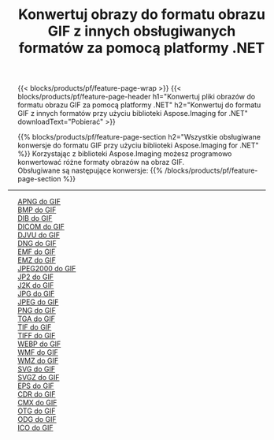 ﻿---
title: Konwertuj obrazy do formatu obrazu GIF z innych obsługiwanych formatów za pomocą platformy .NET 
weight: 3920
url: /pl/net/conversion/to/gif 
lang: pl
langdirlevel: 2
locales: zh-hans,ja,it,ru,de,es,fr,nl,id,lt,pl,pt,vi,tr,ko,zh-hant,ar,hi,th,sv,cs,uk,he
description: Korzystając z biblioteki Aspose.Imaging dla .NET, można łatwo przekonwertować do formatu GIF z innych obsługiwanych formatów obrazów
---

{{< blocks/products/pf/feature-page-wrap >}}
{{< blocks/products/pf/feature-page-header h1="Konwertuj pliki obrazów do formatu obrazu GIF za pomocą platformy .NET" h2="Konwertuj do formatu GIF z innych formatów przy użyciu biblioteki Aspose.Imaging for .NET" downloadText="Pobierać" >}}


{{% blocks/products/pf/feature-page-section  h2="Wszystkie obsługiwane konwersje do formatu GIF przy użyciu biblioteki Aspose.Imaging for .NET" %}}
Korzystając z biblioteki Aspose.Imaging możesz programowo konwertować różne formaty obrazów na obraz GIF.
<br/>
Obsługiwane są następujące konwersje:
{{% /blocks/products/pf/feature-page-section %}}
<div class="container-fluid productfamilypage bg-gray">
    <div class="convertypes bg-gray agp-content section">
        <div class="container">
		<hr style="margin-left:-20px;"/>
		<div class="row other-converters">
		    <div class='col-md-2 other-converter remove-lp remove-rp'><a href="/imaging/pl/net/conversion/apng-to-gif" >APNG do GIF</a></div>
<div class='col-md-2 other-converter remove-lp remove-rp'><a href="/imaging/pl/net/conversion/bmp-to-gif" >BMP do GIF</a></div>
<div class='col-md-2 other-converter remove-lp remove-rp'><a href="/imaging/pl/net/conversion/dib-to-gif" >DIB do GIF</a></div>
<div class='col-md-2 other-converter remove-lp remove-rp'><a href="/imaging/pl/net/conversion/dicom-to-gif" >DICOM do GIF</a></div>
<div class='col-md-2 other-converter remove-lp remove-rp'><a href="/imaging/pl/net/conversion/djvu-to-gif" >DJVU do GIF</a></div>
<div class='col-md-2 other-converter remove-lp remove-rp'><a href="/imaging/pl/net/conversion/dng-to-gif" >DNG do GIF</a></div>
<div class='col-md-2 other-converter remove-lp remove-rp'><a href="/imaging/pl/net/conversion/emf-to-gif" >EMF do GIF</a></div>
<div class='col-md-2 other-converter remove-lp remove-rp'><a href="/imaging/pl/net/conversion/emz-to-gif" >EMZ do GIF</a></div>
<div class='col-md-2 other-converter remove-lp remove-rp'><a href="/imaging/pl/net/conversion/jpeg2000-to-gif" >JPEG2000 do GIF</a></div>
<div class='col-md-2 other-converter remove-lp remove-rp'><a href="/imaging/pl/net/conversion/jp2-to-gif" >JP2 do GIF</a></div>
<div class='col-md-2 other-converter remove-lp remove-rp'><a href="/imaging/pl/net/conversion/j2k-to-gif" >J2K do GIF</a></div>
<div class='col-md-2 other-converter remove-lp remove-rp'><a href="/imaging/pl/net/conversion/jpg-to-gif" >JPG do GIF</a></div>
<div class='col-md-2 other-converter remove-lp remove-rp'><a href="/imaging/pl/net/conversion/jpeg-to-gif" >JPEG do GIF</a></div>
<div class='col-md-2 other-converter remove-lp remove-rp'><a href="/imaging/pl/net/conversion/png-to-gif" >PNG do GIF</a></div>
<div class='col-md-2 other-converter remove-lp remove-rp'><a href="/imaging/pl/net/conversion/tga-to-gif" >TGA do GIF</a></div>
<div class='col-md-2 other-converter remove-lp remove-rp'><a href="/imaging/pl/net/conversion/tif-to-gif" >TIF do GIF</a></div>
<div class='col-md-2 other-converter remove-lp remove-rp'><a href="/imaging/pl/net/conversion/tiff-to-gif" >TIFF do GIF</a></div>
<div class='col-md-2 other-converter remove-lp remove-rp'><a href="/imaging/pl/net/conversion/webp-to-gif" >WEBP do GIF</a></div>
<div class='col-md-2 other-converter remove-lp remove-rp'><a href="/imaging/pl/net/conversion/wmf-to-gif" >WMF do GIF</a></div>
<div class='col-md-2 other-converter remove-lp remove-rp'><a href="/imaging/pl/net/conversion/wmz-to-gif" >WMZ do GIF</a></div>
<div class='col-md-2 other-converter remove-lp remove-rp'><a href="/imaging/pl/net/conversion/svg-to-gif" >SVG do GIF</a></div>
<div class='col-md-2 other-converter remove-lp remove-rp'><a href="/imaging/pl/net/conversion/svgz-to-gif" >SVGZ do GIF</a></div>
<div class='col-md-2 other-converter remove-lp remove-rp'><a href="/imaging/pl/net/conversion/eps-to-gif" >EPS do GIF</a></div>
<div class='col-md-2 other-converter remove-lp remove-rp'><a href="/imaging/pl/net/conversion/cdr-to-gif" >CDR do GIF</a></div>
<div class='col-md-2 other-converter remove-lp remove-rp'><a href="/imaging/pl/net/conversion/cmx-to-gif" >CMX do GIF</a></div>
<div class='col-md-2 other-converter remove-lp remove-rp'><a href="/imaging/pl/net/conversion/otg-to-gif" >OTG do GIF</a></div>
<div class='col-md-2 other-converter remove-lp remove-rp'><a href="/imaging/pl/net/conversion/odg-to-gif" >ODG do GIF</a></div>
<div class='col-md-2 other-converter remove-lp remove-rp'><a href="/imaging/pl/net/conversion/ico-to-gif" >ICO do GIF</a></div>
                </div>
        </div>
    </div>
</div>
<br/>


